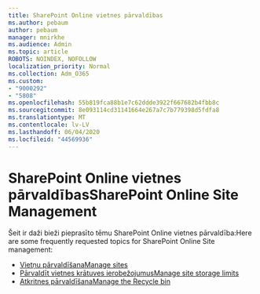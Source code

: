 ```yaml
---
title: SharePoint Online vietnes pārvaldības
ms.author: pebaum
author: pebaum
manager: mnirkhe
ms.audience: Admin
ms.topic: article
ROBOTS: NOINDEX, NOFOLLOW
localization_priority: Normal
ms.collection: Adm_O365
ms.custom:
- "9000292"
- "5808"
ms.openlocfilehash: 55b819fca88b1e7c62ddde3922f667682b4fbb8c
ms.sourcegitcommit: 8e093114cd31141664e267a7c7b779398d5fdfa8
ms.translationtype: MT
ms.contentlocale: lv-LV
ms.lasthandoff: 06/04/2020
ms.locfileid: "44569936"
---
```

# <a name="sharepoint-online-site-management"></a><span data-ttu-id="9456d-102">SharePoint Online vietnes pārvaldības</span><span class="sxs-lookup"><span data-stu-id="9456d-102">SharePoint Online Site Management</span></span>

<span data-ttu-id="9456d-103">Šeit ir daži bieži pieprasīto tēmu SharePoint Online vietnes pārvaldība:</span><span class="sxs-lookup"><span data-stu-id="9456d-103">Here are some frequently requested topics for SharePoint Online Site management:</span></span>

- [<span data-ttu-id="9456d-104">Vietņu pārvaldīšana</span><span class="sxs-lookup"><span data-stu-id="9456d-104">Manage sites</span></span>](https://docs.microsoft.com/sharepoint/manage-sites-in-new-admin-center)
- [<span data-ttu-id="9456d-105">Pārvaldīt vietnes krātuves ierobežojumus</span><span class="sxs-lookup"><span data-stu-id="9456d-105">Manage site storage limits</span></span>](https://docs.microsoft.com/sharepoint/manage-site-collection-storage-limits)
- [<span data-ttu-id="9456d-106">Atkritnes pārvaldīšana</span><span class="sxs-lookup"><span data-stu-id="9456d-106">Manage the Recycle bin</span></span>](https://support.microsoft.com/office/8a6c2198-910e-42dc-9a9c-bc5bc4f327da)